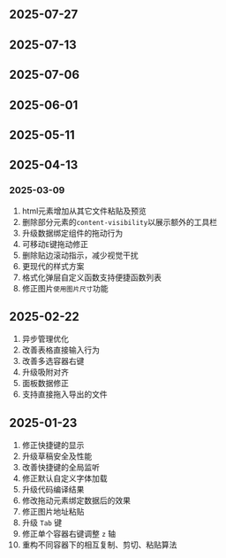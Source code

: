 ## 2025-07-27

## 2025-07-13

## 2025-07-06

## 2025-06-01

## 2025-05-11

## 2025-04-13

### 2025-03-09
1. html元素增加从其它文件粘贴及预览
2. 删除部分元素的`content-visibility`以展示额外的工具栏
3. 升级数据绑定组件的拖动行为
4. 可移动`E`键拖动修正
5. 删除贴边滚动指示，减少视觉干扰
6. 更现代的样式方案
7. 格式化弹层自定义函数支持便捷函数列表
8. 修正图片`使用图片尺寸`功能

## 2025-02-22
1. 异步管理优化
2. 改善表格直接输入行为
3. 改善多选容器右键
4. 升级吸附对齐
5. 面板数据修正
6. 支持直接拖入导出的文件

## 2025-01-23
1. 修正快捷键的显示
2. 升级草稿安全及性能
3. 改善快捷键的全局监听
4. 修正默认自定义字体加载
5. 升级代码编译结果
6. 修改拖动元素绑定数据后的效果
7. 修正图片地址粘贴
8. 升级 `Tab` 键
9. 修正单个容器右键调整 `z` 轴
10. 重构不同容器下的相互复制、剪切、粘贴算法